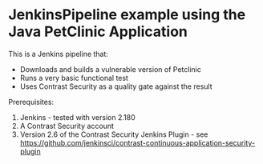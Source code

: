 # JenkinsPipeline example using the Java PetClinic Application

This is a Jenkins pipeline that:

- Downloads and builds a vulnerable version of Petclinic
- Runs a very basic functional test
- Uses Contrast Security as a quality gate against the result

Prerequisites:

1. Jenkins - tested with version 2.180
2. A Contrast Security account
3. Version 2.6 of the Contrast Security Jenkins Plugin - see https://github.com/jenkinsci/contrast-continuous-application-security-plugin
